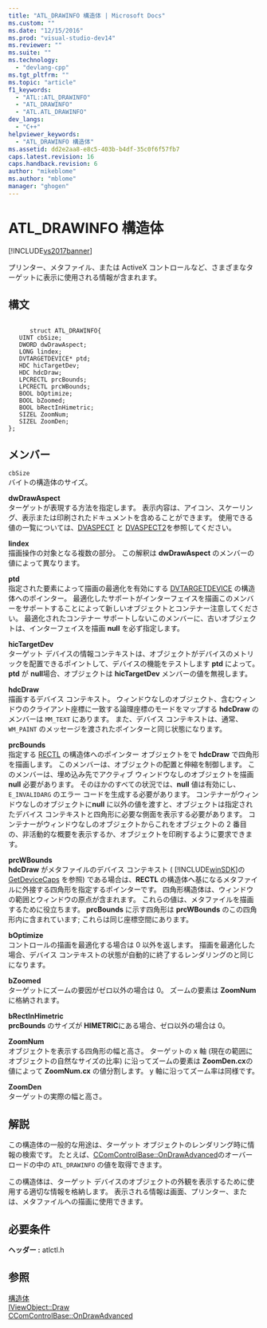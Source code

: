 ```yaml
---
title: "ATL_DRAWINFO 構造体 | Microsoft Docs"
ms.custom: ""
ms.date: "12/15/2016"
ms.prod: "visual-studio-dev14"
ms.reviewer: ""
ms.suite: ""
ms.technology: 
  - "devlang-cpp"
ms.tgt_pltfrm: ""
ms.topic: "article"
f1_keywords: 
  - "ATL::ATL_DRAWINFO"
  - "ATL_DRAWINFO"
  - "ATL.ATL_DRAWINFO"
dev_langs: 
  - "C++"
helpviewer_keywords: 
  - "ATL_DRAWINFO 構造体"
ms.assetid: dd2e2aa8-e8c5-403b-b4df-35c0f6f57fb7
caps.latest.revision: 16
caps.handback.revision: 6
author: "mikeblome"
ms.author: "mblome"
manager: "ghogen"
---
```

# ATL_DRAWINFO 構造体
[!INCLUDE[vs2017banner](../../assembler/inline/includes/vs2017banner.md)]

プリンター、メタファイル、または ActiveX コントロールなど、さまざまなターゲットに表示に使用される情報が含まれます。  
  
## 構文  
  
```  
  
      struct ATL_DRAWINFO{  
   UINT cbSize;  
   DWORD dwDrawAspect;  
   LONG lindex;  
   DVTARGETDEVICE* ptd;  
   HDC hicTargetDev;  
   HDC hdcDraw;  
   LPCRECTL prcBounds;  
   LPCRECTL prcWBounds;  
   BOOL bOptimize;  
   BOOL bZoomed;  
   BOOL bRectInHimetric;  
   SIZEL ZoomNum;  
   SIZEL ZoomDen;  
};  
```  
  
## メンバー  
 `cbSize`  
 バイトの構造体のサイズ。  
  
 **dwDrawAspect**  
 ターゲットが表現する方法を指定します。  表示内容は、アイコン、スケーリング、表示または印刷されたドキュメントを含めることができます。  使用できる値の一覧については、[DVASPECT](http://msdn.microsoft.com/library/windows/desktop/ms690318) と [DVASPECT2](http://msdn.microsoft.com/library/windows/desktop/ms688644)を参照してください。  
  
 **lindex**  
 描画操作の対象となる複数の部分。  この解釈は **dwDrawAspect** のメンバーの値によって異なります。  
  
 **ptd**  
 指定された要素によって描画の最適化を有効にする [DVTARGETDEVICE](http://msdn.microsoft.com/library/windows/desktop/ms686613) の構造体へのポインター。  最適化したサポートがインターフェイスを描画このメンバーをサポートすることによって新しいオブジェクトとコンテナー注意してください。  最適化されたコンテナー サポートしないこのメンバーに、古いオブジェクトは、インターフェイスを描画 **null** を必ず指定します。  
  
 **hicTargetDev**  
 ターゲット デバイスの情報コンテキストは、オブジェクトがデバイスのメトリックを配置できるポイントして、デバイスの機能をテストします **ptd** によって。  **ptd** が **null**場合、オブジェクトは **hicTargetDev** メンバーの値を無視します。  
  
 **hdcDraw**  
 描画するデバイス コンテキスト。  ウィンドウなしのオブジェクト、含むウィンドウのクライアント座標に一致する論理座標のモードをマップする **hdcDraw** のメンバーは `MM_TEXT` にあります。  また、デバイス コンテキストは、通常、`WM_PAINT` のメッセージを渡されたポインターと同じ状態になります。  
  
 **prcBounds**  
 指定する [RECTL](http://msdn.microsoft.com/library/windows/desktop/dd162907) の構造体へのポインター オブジェクトをで **hdcDraw** で四角形を描画します。  このメンバーは、オブジェクトの配置と伸縮を制御します。  このメンバーは、埋め込み先でアクティブ ウィンドウなしのオブジェクトを描画 **null** 必要があります。  そのほかのすべての状況では、**null** 値は有効にし、`E_INVALIDARG` のエラー コードを生成する必要があります。  コンテナーがウィンドウなしのオブジェクトに**null** に以外の値を渡すと、オブジェクトは指定されたデバイス コンテキストと四角形に必要な側面を表示する必要があります。  コンテナーがウィンドウなしのオブジェクトからこれをオブジェクトの 2 番目の、非活動的な概要を表示するか、オブジェクトを印刷するように要求できます。  
  
 **prcWBounds**  
 **hdcDraw** がメタファイルのデバイス コンテキスト \( [!INCLUDE[winSDK](../../atl/includes/winsdk_md.md)]の [GetDeviceCaps](http://msdn.microsoft.com/library/windows/desktop/dd144877) を参照\) である場合は、**RECTL** の構造体へ基になるメタファイルに外接する四角形を指定するポインターです。  四角形構造体は、ウィンドウの範囲とウィンドウの原点が含まれます。  これらの値は、メタファイルを描画するために役立ちます。  **prcBounds** に示す四角形は **prcWBounds** のこの四角形内に含まれています; これらは同じ座標空間にあります。  
  
 **bOptimize**  
 コントロールの描画を最適化する場合は 0 以外を返します。  描画を最適化した場合、デバイス コンテキストの状態が自動的に終了するレンダリングのと同じになります。  
  
 **bZoomed**  
 ターゲットにズームの要因がゼロ以外の場合は 0。  ズームの要素は **ZoomNum**に格納されます。  
  
 **bRectInHimetric**  
 **prcBounds** のサイズが **HIMETRIC**にある場合、ゼロ以外の場合は 0。  
  
 **ZoomNum**  
 オブジェクトを表示する四角形の幅と高さ。  ターゲットの x 軸 \(現在の範囲にオブジェクトの自然なサイズの比率\) に沿ってズームの要素は **ZoomDen.cx**の値によって **ZoomNum.cx** の値分割します。  y 軸に沿ってズーム率は同様です。  
  
 **ZoomDen**  
 ターゲットの実際の幅と高さ。  
  
## 解説  
 この構造体の一般的な用途は、ターゲット オブジェクトのレンダリング時に情報の検索です。  たとえば、[CComControlBase::OnDrawAdvanced](../Topic/CComControlBase::OnDrawAdvanced.md)のオーバーロードの中の `ATL_DRAWINFO` の値を取得できます。  
  
 この構造体は、ターゲット デバイスのオブジェクトの外観を表示するために使用する適切な情報を格納します。  表示される情報は画面、プリンター、または、メタファイルへの描画に使用できます。  
  
## 必要条件  
 **ヘッダー :** atlctl.h  
  
## 参照  
 [構造体](../../atl/reference/atl-structures.md)   
 [IViewObject::Draw](http://msdn.microsoft.com/library/windows/desktop/ms688655)   
 [CComControlBase::OnDrawAdvanced](../Topic/CComControlBase::OnDrawAdvanced.md)
